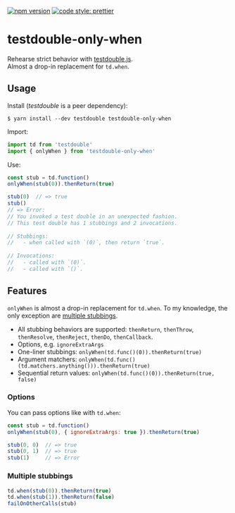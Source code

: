 [![npm version](https://img.shields.io/npm/v/testdouble-only-when.svg)](https://www.npmjs.com/package/testdouble-only-when)
[![code style: prettier](https://img.shields.io/badge/code_style-prettier-ff69b4.svg)](https://github.com/prettier/prettier)

# testdouble-only-when

Rehearse strict behavior with [testdouble.js](https://github.com/testdouble/testdouble.js).  
Almost a drop-in replacement for `td.when`.


## Usage

Install (_testdouble_ is a peer dependency):

```
$ yarn install --dev testdouble testdouble-only-when
```

Import:

```javascript
import td from 'testdouble'
import { onlyWhen } from 'testdouble-only-when'
```

Use:

```javascript
const stub = td.function()
onlyWhen(stub(0)).thenReturn(true)

stub(0)  // => true
stub()   
// => Error:
// ​​You invoked a test double in an unexpected fashion.​​
// ​​​​This test double has 1 stubbings and 2 invocations.​​
​​​​
// ​​​​Stubbings:​​
// ​​​​  - when called with `(0)`, then return `true`.​​
​​​​
// ​​​​Invocations:​​
// ​​​​  - called with `(0)`.​​
// ​​​​  - called with `()`.​​
```

## Features

`onlyWhen` is almost a drop-in replacement for `td.when`. To my knowledge, the only exception are [multiple stubbings](#multiple-stubbings).

* All stubbing behaviors are supported: `thenReturn`, `thenThrow`, `thenResolve`, `thenReject`, `thenDo`, `thenCallback`.
* Options, e.g. `ignoreExtraArgs`
* One-liner stubbings: `onlyWhen(td.func()(0)).thenReturn(true)`
* Argument matchers: `onlyWhen(td.func()(td.matchers.anything())).thenReturn(true)`
* Sequential return values: `onlyWhen(td.func()(0)).thenReturn(true, false)`


### Options

You can pass options like with `td.when`:

```javascript
const stub = td.function()
onlyWhen(stub(0), { ignoreExtraArgs: true }).thenReturn(true)

stub(0, 0)  // => true
stub(0, 1)  // => true
stub(1)     // => Error
```

### Multiple stubbings

```javascript
td.when(stub(0)).thenReturn(true)
td.when(stub(1)).thenReturn(false)
failOnOtherCalls(stub)
```
